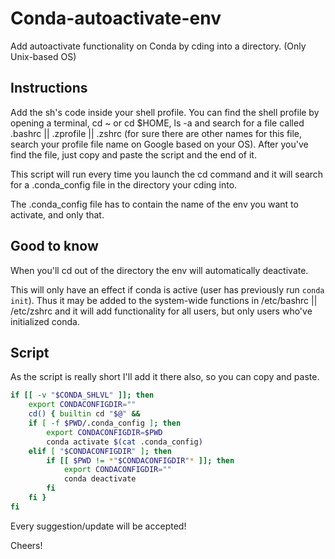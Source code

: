 # Conda-autoactivate-env
Add autoactivate functionality on Conda by cding into a directory. (Only Unix-based OS)


## Instructions

Add the sh's code inside your shell profile. You can find the shell profile by opening a terminal, cd ~ or cd $HOME, ls -a and search for a file called .bashrc || .zprofile || .zshrc (for sure there are other names for this file, search your profile file name on Google based on your OS).
After you've find the file, just copy and paste the script and the end of it.

This script will run every time you launch the cd command and it will search for a .conda_config file in the directory your cding into.

The .conda_config file has to contain the name of the env you want to activate, and only that.

## Good to know

When you'll cd out of the directory the env will automatically deactivate.

This will only have an effect if conda is active (user has previously run `conda init`). Thus it may be added to the system-wide functions in /etc/bashrc || /etc/zshrc and it will add functionality for all users, but only users who've initialized conda.

## Script

As the script is really short I'll add it there also, so you can copy and paste.

```bash
if [[ -v "$CONDA_SHLVL" ]]; then
    export CONDACONFIGDIR=""
    cd() { builtin cd "$@" && 
    if [ -f $PWD/.conda_config ]; then
        export CONDACONFIGDIR=$PWD
        conda activate $(cat .conda_config)
    elif [ "$CONDACONFIGDIR" ]; then
        if [[ $PWD != *"$CONDACONFIGDIR"* ]]; then
            export CONDACONFIGDIR=""
            conda deactivate
        fi
    fi }
fi
```

Every suggestion/update will be accepted!

Cheers!
